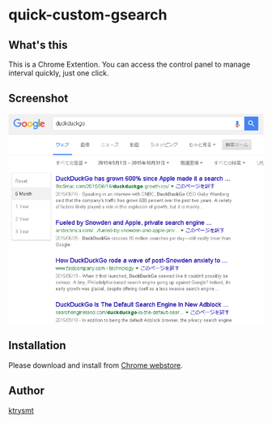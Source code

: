 # quick-custom-gsearch

## What's this

This is a Chrome Extention.
You can access the control panel to manage interval quickly, just one click.

## Screenshot

![Screenshot](./capture.png)

## Installation

Please download and install from [Chrome webstore](https://chrome.google.com/webstore/detail/quick-custom-gsearch/dcdmfmmmmpjgfaffnaokjpifnihmhaon?utm_source=chrome-app-launcher-info-dialog).

## Author

[ktrysmt](https://github.com/ktrysmt)
